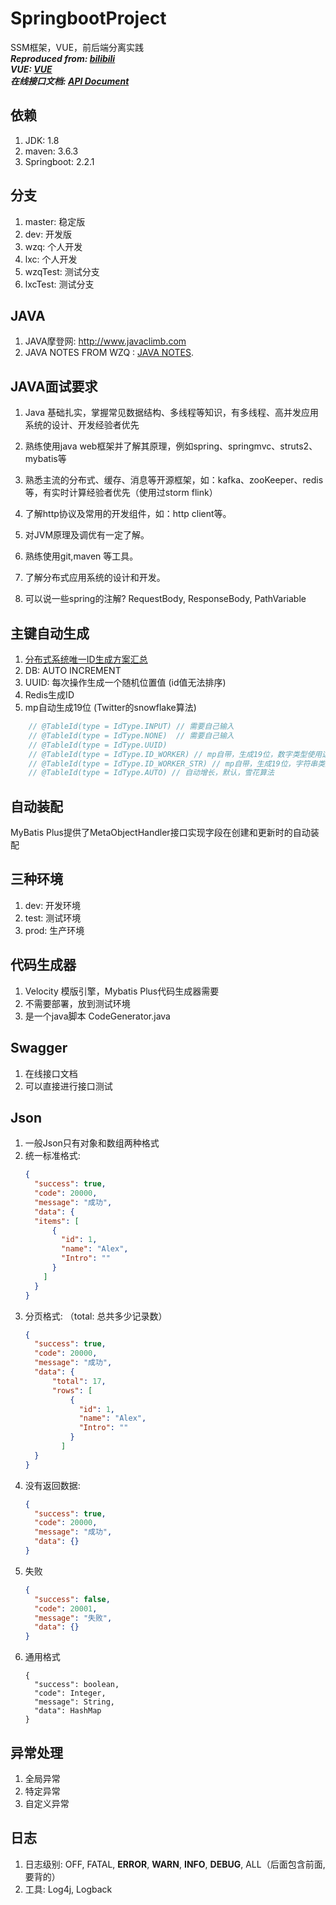 # SpringbootProject
SSM框架，VUE，前后端分离实践  
***Reproduced from: [bilibili](https://www.bilibili.com/video/BV1y7411y7am?from=search&seid=12705559201586858813)***  
***VUE: [VUE](https://www.bilibili.com/video/BV12J411m7MG?from=search&seid=10768844227077221349)***  
***在线接口文档: [API Document](http://localhost:8001/swagger-ui.html)***

## 依赖
1. JDK: 1.8
2. maven: 3.6.3
3. Springboot: 2.2.1

## 分支
1. master: 稳定版
2. dev: 开发版
3. wzq: 个人开发
4. lxc: 个人开发
5. wzqTest: 测试分支
6. lxcTest: 测试分支

## JAVA
1. JAVA摩登网: http://www.javaclimb.com
2. JAVA NOTES FROM WZQ : [JAVA NOTES](https://github.com/Alex-Wzq/Notes/tree/master/Interview/Java).

## JAVA面试要求
1. Java 基础扎实，掌握常见数据结构、多线程等知识，有多线程、高并发应用系统的设计、开发经验者优先 
2. 熟练使用java web框架并了解其原理，例如spring、springmvc、struts2、mybatis等 
3. 熟悉主流的分布式、缓存、消息等开源框架，如：kafka、zooKeeper、redis等，有实时计算经验者优先（使用过storm flink） 
4. 了解http协议及常用的开发组件，如：http client等。 
5. 对JVM原理及调优有一定了解。 
6. 熟练使用git,maven 等工具。 
7. 了解分布式应用系统的设计和开发。

1. 可以说一些spring的注解?
RequestBody, ResponseBody, PathVariable

## 主键自动生成
1. [分布式系统唯一ID生成方案汇总](https://www.cnblogs.com/haoxinyue/p/5208136.html)
2. DB: AUTO INCREMENT
3. UUID: 每次操作生成一个随机位置值 (id值无法排序)
4. Redis生成ID
5. mp自动生成19位 (Twitter的snowflake算法)
```java
    // @TableId(type = IdType.INPUT) // 需要自己输入
    // @TableId(type = IdType.NONE)  // 需要自己输入
    // @TableId(type = IdType.UUID) 
    // @TableId(type = IdType.ID_WORKER) // mp自带，生成19位，数字类型使用这种策略
    // @TableId(type = IdType.ID_WORKER_STR) // mp自带，生成19位，字符串类型使用这种策略
    // @TableId(type = IdType.AUTO) // 自动增长，默认，雪花算法
```

## 自动装配
MyBatis Plus提供了MetaObjectHandler接口实现字段在创建和更新时的自动装配

## 三种环境
1. dev: 开发环境
2. test: 测试环境
3. prod: 生产环境

## 代码生成器
1. Velocity 模版引擎，Mybatis Plus代码生成器需要
2. 不需要部署，放到测试环境
3. 是一个java脚本 CodeGenerator.java

## Swagger
1. 在线接口文档
2. 可以直接进行接口测试

## Json
1. 一般Json只有对象和数组两种格式
2. 统一标准格式:
    ```json
    {
      "success": true,
      "code": 20000,
      "message": "成功",
      "data": {
      "items": [
          {
            "id": 1,
            "name": "Alex",
            "Intro": ""
          }      
        ]    
      } 
    }
    ```
3. 分页格式: （total: 总共多少记录数）
    ```json
    {
      "success": true,
      "code": 20000,
      "message": "成功",
      "data": {
          "total": 17,
          "rows": [
              {
                "id": 1,
                "name": "Alex",
                "Intro": ""
              }      
            ]    
      } 
    }
    ```
4. 没有返回数据:
    ```json
    {
      "success": true,
      "code": 20000,
      "message": "成功",
      "data": {}
   }
    ```
5. 失败
    ```json
    {
      "success": false,
      "code": 20001,
      "message": "失败",
      "data": {}
   }
    ```
6. 通用格式
    ```
    {
      "success": boolean,
      "code": Integer,
      "message": String,
      "data": HashMap
   }
    ```

## 异常处理
1. 全局异常
2. 特定异常
3. 自定义异常

## 日志
1. 日志级别: OFF, FATAL, **ERROR**, **WARN**, **INFO**, **DEBUG**, ALL（后面包含前面, 要背的）
2. 工具: Log4j, Logback